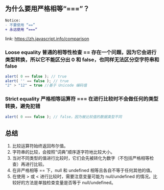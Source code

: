 ## 为什么要用严格相等“===”？

```diff
Notice:
- 不要使用 “==”
+ 永远使用 “===”
```
link: https://zh.javascript.info/comparison

### Loose equality 普通的相等性检查 == 存在一个问题，因为它会进行类型转换，所以它不能区分出 0 和 false，也同样无法区分空字符串和 false

```javascript
alert( 0 == false ); // true
alert( '' == false ); // true
"2" > "12" → true //基于 Unicode 编码值
```

### Strict equality 严格相等运算符 === 在进行比较时不会做任何的类型转换，避免犯错
```javascript
alert( 0 === false ); // false，因为被比较值的数据类型不同
```

## 总结
1. 比较运算符始终返回布尔值。
2. 字符串的比较，会按照“词典”顺序逐字符地比较大小。
3. 当对不同类型的值进行比较时，它们会先被转化为数字（不包括严格相等检查）再进行比较。
4. 在非严格相等 == 下，null 和 undefined 相等且各自不等于任何其他的值。
5. 在使用 > 或 < 进行比较时，需要注意变量可能为 null/undefined 的情况。比较好的方法是单独检查变量是否等于 null/undefined。
